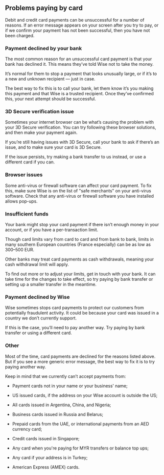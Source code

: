 ## Problems paying by card  
Debit and credit card payments can be unsuccessful for a number of reasons. If an error message appears on your screen after you try to pay, or if we confirm your payment has not been successful, then you have not been charged.

### Payment declined by your bank

The most common reason for an unsuccessful card payment is that your bank has declined it. This means they’ve told Wise not to take the money. 

It’s normal for them to stop a payment that looks unusually large, or if it’s to a new and unknown recipient — just in case. 

The best way to fix this is to call your bank, let them know it’s you making this payment and that Wise is a trusted recipient. Once they’ve confirmed this, your next attempt should be successful.

### 3D Secure verification issue

Sometimes your internet browser can be what’s causing the problem with your 3D Secure verification. You can try following these browser solutions, and then make your payment again. 

If you’re still having issues with 3D Secure, call your bank to ask if there’s an issue, and to make sure your card is 3D Secure.

If the issue persists, try making a bank transfer to us instead, or use a different card if you can.

### Browser issues

Some anti-virus or firewall software can affect your card payment. To fix this, make sure Wise is on the list of "safe merchants" on your anti-virus software. Check that any anti-virus or firewall software you have installed allows pop-ups.

### Insufficient funds

Your bank might stop your card payment if there isn’t enough money in your account, or if you have a per-transaction limit. 

Though card limits vary from card to card and from bank to bank, limits in many southern European countries (France especially) can be as low as 300–500 EUR.

Other banks may treat card payments as cash withdrawals, meaning your cash withdrawal limit will apply.

To find out more or to adjust your limits, get in touch with your bank. It can take time for the changes to take effect, so try paying by bank transfer or setting up a smaller transfer in the meantime.

### Payment declined by Wise

Wise sometimes stops card payments to protect our customers from potentially fraudulent activity. It could be because your card was issued in a country we don’t currently support.

If this is the case, you’ll need to pay another way. Try paying by bank transfer or using a different card.

### Other

Most of the time, card payments are declined for the reasons listed above. But if you see a more generic error message, the best way to fix it is to try paying another way.

Keep in mind that we currently can’t accept payments from:

  * Payment cards not in your name or your business' name;

  * US issued cards, if the address on your Wise account is outside the US;

  * All cards issued in Argentina, China, and Nigeria;

  * Business cards issued in Russia and Belarus;

  * Prepaid cards from the UAE, or international payments from an AED currency card;

  * Credit cards issued in Singapore;

  * Any card when you're paying for MYR transfers or balance top ups;

  * Any card if your address is in Turkey;

  * American Express (AMEX) cards.